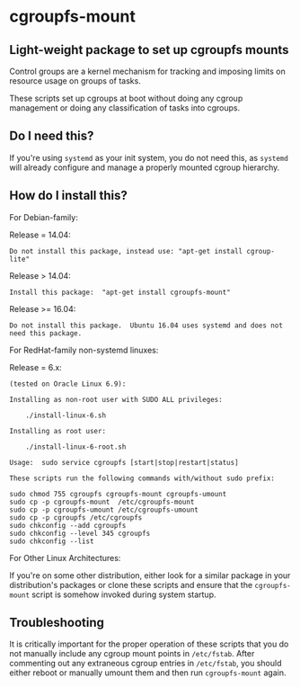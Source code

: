 # cgroupfs-mount

## Light-weight package to set up cgroupfs mounts

Control groups are a kernel mechanism for tracking and imposing limits on
resource usage on groups of tasks.

These scripts set up cgroups at boot without doing any cgroup management or
doing any classification of tasks into cgroups.

## Do I need this?

If you're using `systemd` as your init system, you do not need this, as
`systemd` will already configure and manage a properly mounted cgroup hierarchy.

## How do I install this?

For Debian-family:

Release = 14.04:

	Do not install this package, instead use: "apt-get install cgroup-lite"

Release > 14.04:

	Install this package:  "apt-get install cgroupfs-mount"

Release >= 16.04:

	Do not install this package.  Ubuntu 16.04 uses systemd and does not need this package.

For RedHat-family non-systemd linuxes:

Release = 6.x: 

	(tested on Oracle Linux 6.9):
	
	Installing as non-root user with SUDO ALL privileges:

		./install-linux-6.sh

	Installing as root user:

		./install-linux-6-root.sh

	Usage:  sudo service cgroupfs [start|stop|restart|status]

	These scripts run the following commands with/without sudo prefix:

	sudo chmod 755 cgroupfs cgroupfs-mount cgroupfs-umount
	sudo cp -p cgroupfs-mount  /etc/cgroupfs-mount
	sudo cp -p cgroupfs-umount /etc/cgroupfs-umount
	sudo cp -p cgroupfs /etc/cgroupfs
	sudo chkconfig --add cgroupfs
	sudo chkconfig --level 345 cgroupfs
	sudo chkconfig --list

For Other Linux Architectures:

If you're on some other distribution, either look for a similar package in your
distribution's packages or clone these scripts and ensure that the
`cgroupfs-mount` script is somehow invoked during system startup.

## Troubleshooting

It is critically important for the proper operation of these scripts that you do
not manually include any cgroup mount points in `/etc/fstab`.  After commenting
out any extraneous cgroup entries in `/etc/fstab`, you should either reboot or
manually umount them and then run `cgroupfs-mount` again.
